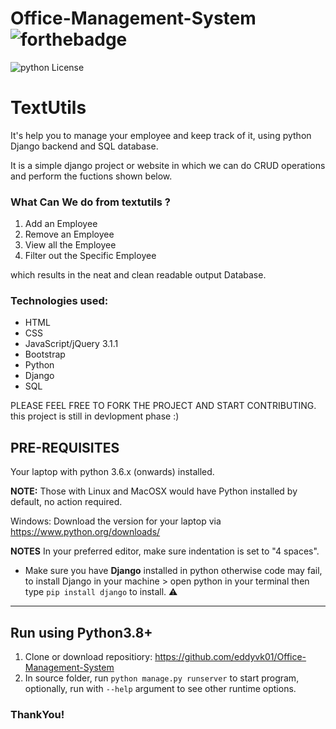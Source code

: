 # Office-Management-System ![forthebadge](https://forthebadge.com/images/badges/made-with-python.svg)

![python License](https://img.shields.io/badge/MADE%20WITH-Django-blue.svg)

# TextUtils
It's help you to manage your employee and keep track of it, using python Django backend and SQL database.

It is a simple django project or website in which we can do CRUD operations and perform the fuctions shown below.

### What Can We do from textutils ?
1. Add an Employee<br>
2. Remove an Employee <br>
3. View all the Employee <br>
4. Filter out the Specific Employee <br>

which results in the neat and clean readable output Database.

### Technologies used:
* HTML
* CSS
* JavaScript/jQuery 3.1.1
* Bootstrap
* Python
* Django
* SQL

PLEASE FEEL FREE TO FORK THE PROJECT AND START CONTRIBUTING.
this project is still in devlopment phase :)

## PRE-REQUISITES
Your laptop with python 3.6.x (onwards) installed.

**NOTE:** Those with Linux and MacOSX would have Python installed by default, no action required.

Windows: Download the version for your laptop via https://www.python.org/downloads/

**NOTES**
In your preferred editor, make sure indentation is set to "4 spaces".

* Make sure you have **Django** installed in python otherwise code may fail, to install Django in your machine > open python in your terminal then type `pip install django` to install. :warning:

---

## Run using Python3.8+
1. Clone or download repositiory: https://github.com/eddyvk01/Office-Management-System
2. In source folder, run `python manage.py runserver` to start program, optionally, run with `--help` argument to see other runtime options.
 
### ThankYou!
